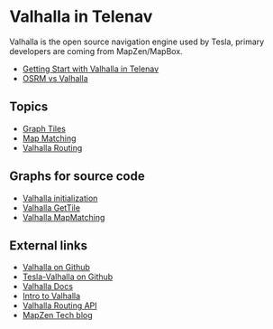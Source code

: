 # Valhalla in Telenav

Valhalla is the open source navigation engine used by Tesla, primary developers are coming from MapZen/MapBox. 

- [Getting Start with Valhalla in Telenav](./doc/valhalla-gettingstart.md) 
- [OSRM vs Valhalla](../osrm/doc/osrm-vs-valhalla.md)    

## Topics
- [Graph Tiles](./doc/valhalla-tile-general.md)
- [Map Matching](./doc/valhalla-mapmatching.md)
- [Valhalla Routing](./doc/valhalla-routing.md)

## Graphs for source code
- [Valhalla initialization](./resource/graph/valhalla_gettile_flowchart.svg)
- [Valhalla GetTile](./resource/graph/valhalla-graphreader-initilize.svg)
- [Valhalla MapMatching]()

## External links
- [Valhalla on Github](https://github.com/valhalla/valhalla)
- [Tesla-Valhalla on Github](https://github.com/teslamotors/valhalla)
- [Valhalla Docs](https://github.com/valhalla/valhalla/tree/master/docs)
- [Intro to Valhalla](https://www.interline.io/valhalla/)
- [Valhalla Routing API](https://github.com/valhalla/valhalla/blob/master/docs/api/turn-by-turn/api-reference.md)
- [MapZen Tech blog](https://mapzen.com/blog/)
